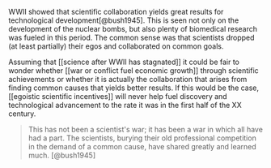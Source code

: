 WWII showed that scientific collaboration yields great results for technological development[@bush1945]. This is seen not only on the development of the nuclear bombs, but also plenty of biomedical research was fueled in this period. The common sense was that scientists dropped (at least partially) their egos and collaborated on common goals. 

Assuming that [[science after WWII has stagnated]] it could be fair to wonder whether [[war or conflict fuel economic growth]] through scientific achievements or whether it is actually the collaboration that arises from finding common causes that yields better results. If this would be the case, [[egoistic scientific incentives]] will never help fuel discovery and technological advancement to the rate it was in the first half of the XX century. 

> This has not been a scientist's war; it has been a war in which all have had a part. The scientists, burying their old professional competition in the demand of a common cause, have shared greatly and learned much. [@bush1945]
